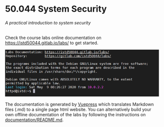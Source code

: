# 50.044 System Security

###### A practical introduction to system security

Check the course labs online documentation on https://istd50044.gitlab.io/labs/ to get started.

![lab1_git](documentation/docs/.vuepress/public/labs/lab1_git.gif)



The documentation is generated by [Vuepress](https://vuepress.vuejs.org/) which translates Markdown files (.md) to a single page html website. You can alternatively build your own offline documentation of the labs by following the instructions on [documentation/README.md](documentation). 